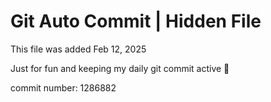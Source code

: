 # Git Auto Commit | Hidden File

This file was added Feb 12, 2025

Just for fun and keeping my daily git commit active 🤪

commit number: 1286882
